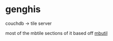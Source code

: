 genghis
=======
couchdb -> tile server 

most of the mbtile sections of it based off [mbutil](https://github.com/mapbox/mbutil)